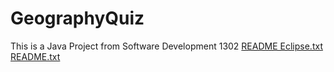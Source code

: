 # GeographyQuiz
This is a Java Project from Software Development 1302
[README Eclipse.txt](https://github.com/ADHUGA/GeographyQuiz/files/10970657/README.Eclipse.txt)
[README.txt](https://github.com/ADHUGA/GeographyQuiz/files/10970665/README.txt)
